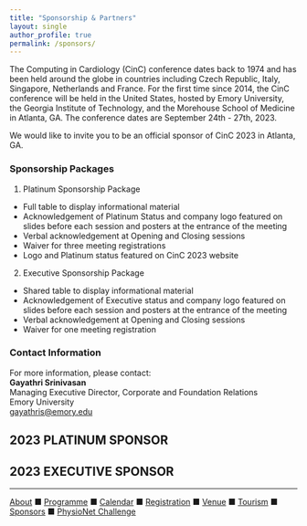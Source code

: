 ```yaml
---
title: "Sponsorship & Partners"
layout: single
author_profile: true
permalink: /sponsors/
---
```

The Computing in Cardiology (CinC) conference dates back to 1974 and has been held around the globe in countries including Czech Republic, Italy, Singapore, Netherlands and France. For the first time since 2014, the CinC conference will be held in the United States, hosted by Emory University, the Georgia Institute of Technology, and the Morehouse School of Medicine in Atlanta, GA. The conference dates are September 24th - 27th, 2023.

We would like to invite you to be an official sponsor of CinC 2023 in Atlanta, GA. 
### Sponsorship Packages
1. Platinum Sponsorship Package
* Full table to display informational material
* Acknowledgement of Platinum Status and company logo featured on slides before each session and posters at the entrance of the meeting
* Verbal acknowledgement at Opening and Closing sessions
* Waiver for three meeting registrations
* Logo and Platinum status featured on CinC 2023 website

2. Executive Sponsorship Package
* Shared table to display informational material
* Acknowledgement of Executive status and company logo featured on slides before each session and posters at the entrance of the meeting
* Verbal acknowledgement at Opening and Closing sessions
* Waiver for one meeting registration

### Contact Information
For more information, please contact:\
**Gayathri Srinivasan**\
Managing Executive Director, Corporate and Foundation Relations\
Emory University\
<gayathris@emory.edu>

## <a class="btn btn--success btn--large">2023 PLATINUM SPONSOR</a>
## <a class="btn btn--warning btn--large">2023 EXECUTIVE SPONSOR</a>
---

[About](../about/) &#9632; [Programme](../programme/) &#9632; [Calendar](../calendar/) &#9632; [Registration](../registration/) &#9632; [Venue](../venue/) &#9632; [Tourism](../tourism/) &#9632; [Sponsors](../sponsors/) &#9632; [PhysioNet Challenge](../challenge/)
